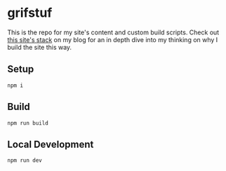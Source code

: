 # grifstuf

This is the repo for my site's content and custom build scripts. Check out [this site's stack](https://grifstuf.com/blog/this-sites-stack) on my blog for an in depth dive into my thinking on why I build the site this way.

## Setup

```
npm i
```

## Build

```
npm run build
```

## Local Development

```
npm run dev
```
